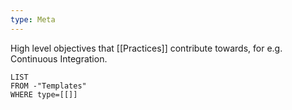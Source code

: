 ```yaml
---
type: Meta
---
```

High level objectives that [[Practices]] contribute towards, for e.g. Continuous Integration.

```dataview
LIST
FROM -"Templates"
WHERE type=[[]]
```
